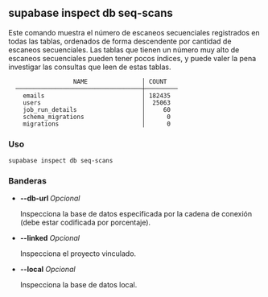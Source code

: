 ## supabase inspect db seq-scans

Este comando muestra el número de escaneos secuenciales registrados en todas las tablas, ordenados de forma descendente por cantidad de escaneos secuenciales. Las tablas que tienen un número muy alto de escaneos secuenciales pueden tener pocos índices, y puede valer la pena investigar las consultas que leen de estas tablas.

```
                  NAME               │ COUNT
  ───────────────────────────────────┼─────────
    emails                           │ 182435
    users                            │  25063
    job_run_details                  │     60
    schema_migrations                │      0
    migrations                       │      0
```

### Uso

```
supabase inspect db seq-scans
```

### Banderas

- **--db-url <string>** _Opcional_
    
    Inspecciona la base de datos especificada por la cadena de conexión (debe estar codificada por porcentaje).
    
- **--linked** _Opcional_
    
    Inspecciona el proyecto vinculado.
    
- **--local** _Opcional_
    
    Inspecciona la base de datos local.